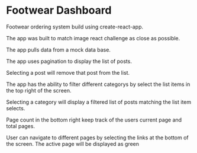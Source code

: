 # Footwear Dashboard

Footwear ordering system build using create-react-app.

The app was built to match image react challenge as close as possible.

The app pulls data from a mock data base. 

The app uses pagination to display the list of posts.

Selecting a post will remove that post from the list.

The app has the ability to filter different categorys by select the list items in the top right of the screen.

Selecting a category will display a filtered list of posts matching the list item selects.

Page count in the bottom right keep track of the users current page and total pages.

User can navigate to different pages by selecting the links at the bottom of the screen.
The active page will be displayed as green
